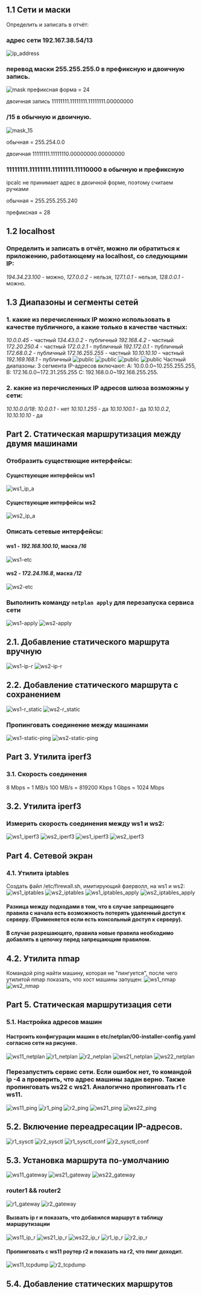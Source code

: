 ## 1.1 Сети и маски

Определить и записать в отчёт:


### адрес сети 192.167.38.54/13
  
  ![ip_address](screen/ip_addr.png)

### перевод маски 255.255.255.0 в префиксную и двоичную запись.

  ![mask](screen/mask.png)
  префиксная форма = 24

  двоичная запись 11111111.11111111.11111111.00000000

### /15 в обычную и двоичную. 

  ![mask_15](screen/mask_15.png)
  
  обычная = 255.254.0.0
  
  двоичная 11111111.11111110.00000000.00000000

### 11111111.11111111.11111111.11110000 в обычную и префиксную

  ipcalc не принимает адрес в двоичной форме, поэтому считаем ручками

  обычная = 255.255.255.240

  префиксная = 28

## 1.2 localhost
###  Определить и записать в отчёт, можно ли обратиться к приложению, работающему на localhost, со следующими IP: 

*194.34.23.100* - можно, *127.0.0.2* - нельзя, *127.1.0.1* - нельзя, *128.0.0.1* - можно.

## 1.3 Диапазоны и сегменты сетей

### 1. какие из перечисленных IP можно использовать в качестве публичного, а какие только в качестве частных: 
*10.0.0.45* - частный
*134.43.0.2* - публичный 
*192.168.4.2* - частный
*172.20.250.4* - частный
*172.0.2.1* - публичный
*192.172.0.1* - публичный
*172.68.0.2* - публичный
*172.16.255.255* - частный
*10.10.10.10* - частный
*192.169.168.1* - публичный
  ![public](screen/Public_1.png)
  ![public](screen/Public_2.png)
  ![public](screen/Public_3.png)
  ![public](screen/Public_4.png)
Частный диапазоны:
3 сегмента IP-адресов включают:
A: 10.0.0.0~10.255.255.255, 
B: 172.16.0.0~172.31.255.255
C: 192.168.0.0~192.168.255.255.

### 2. какие из перечисленных IP адресов шлюза возможны у сети: 
*10.10.0.0/18*: 
*10.0.0.1* - нет
*10.10.1.255* - да 
*10.10.100.1* - да 
*10.10.0.2*, *10.10.10.10* - да 

## Part 2. Статическая маршрутизация между двумя машинами

### Отобразить существющие интерфейсы:
#### Существующие интерфейсы ws1
  ![ws1_ip_a](screen/ws1_ip_a.png)

#### Существующие интерфейсы ws2
  ![ws2_ip_a](screen/ws2_ip_a.png)

### Описать сетевые интерфейсы:
#### ws1 - *192.168.100.10*, маска */16*
  ![ws1-etc](screen/ws1_netplan.png)

#### ws2 - *172.24.116.8*, маска */12*
  ![ws2-etc](screen/ws2_netplan.png)
### Выполнить команду `netplan apply` для перезапуска сервиса сети
  ![ws1-apply](screen/ws1_apply.png)
  ![ws2-apply](screen/ws2_apply.png)

## 2.1. Добавление статического маршрута вручную
  ![ws1-ip-r](screen/ws1_ip_r.png)
  ![ws2-ip-r](screen/ws2_ip_r.png)

## 2.2. Добавление статического маршрута с сохранением
  
  ![ws1-r_static](screen/ws1_r_static.png)
  ![ws2-r_static](screen/ws2_r_static.png)

### Пропинговать соединение между машинами

  ![ws1-static-ping](screen/ws1_static_ping.png)
  ![ws2-static-ping](screen/ws2_static_ping.png)

## Part 3. Утилита iperf3
### 3.1. Скорость соединения
 
8 Mbps = 1 MB/s
100 MB/s = 819200 Kbps
1 Gbps = 1024 Mbps

## 3.2. Утилита iperf3
### Измерить скорость соединения между ws1 и ws2:

  ![ws1_iperf3](screen/ws1_iperf3_serv.png)
  ![ws2_iperf3](screen/ws2_iperf3.png)
  ![ws1_iperf3](screen/ws1_iperf_client.png)
  ![ws2_iperf3](screen/ws2_iperf3_serv.png)

## Part 4. Сетевой экран
### 4.1. Утилита iptables

Создать файл /etc/firewall.sh, имитирующий фаерволл, на ws1 и ws2:
  ![ws1_iptables](screen/ws1_iptables.png)
  ![ws2_iptables](screen/ws2_iptables.png)
  ![ws1_iptables_apply](screen/ws1_iptables_apply.png)
  ![ws2_iptables_apply](screen/ws2_iptables_apply.png)

  #### Разница между подходами в том, что в случае запрещающего правила с начала есть возможность потерять удаленный доступ к серверу. (Применяется если есть консольный доступ к серверу).
  #### В случае разрешающего, правила новые правила необходимо добавлять в цепочку перед запрещающим правилом.

## 4.2. Утилита nmap

Командой ping найти машину, которая не "пингуется", после чего утилитой nmap показать, что хост машины запущен:
  ![ws1_nmap](screen/ws1_nmap.png)
  ![ws2_nmap](screen/ws2_nmap.png)

## Part 5. Статическая маршрутизация сети
### 5.1. Настройка адресов машин
#### Настроить конфигурации машин в etc/netplan/00-installer-config.yaml согласно сети на рисунке.
  ![ws11_netplan](screen/ws11_netplan.png)
  ![r1_netplan](screen/r1_netplan.png)
  ![r2_netplan](screen/r2_netplan.png)
  ![ws21_netplan](screen/ws21_netplan.png)
  ![ws22_netplan](screen/ws22_netplan.png)

### Перезапустить сервис сети. Если ошибок нет, то командой ip -4 a проверить, что адрес машины задан верно. Также пропинговать ws22 с ws21. Аналогично пропинговать r1 с ws11.
  ![ws11_ping](screen/ws11_ping.png)
  ![r1_ping](screen/r1_ping.png)
  ![r2_ping](screen/r2_ping.png)
  ![ws21_ping](screen/ws21_ping.png)
  ![ws22_ping](screen/ws22_ping.png)

## 5.2. Включение переадресации IP-адресов.
  ![r1_sysctl](screen/r1_sysctl.png)
  ![r2_sysctl](screen/r2_sysctl.png)
  ![r1_sysctl_conf](screen/r1_sysctl_conf.png)
  ![r2_sysctl_conf](screen/r2_sysctl_conf.png)

## 5.3. Установка маршрута по-умолчанию
  ![ws11_gateway](screen/ws11_ip_router.png)
  ![ws21_gateway](screen/ws21_ip_default.png)
  ![ws22_gateway](screen/ws22_ip_default.png)
### router1 && router2
  ![r1_gateway](screen/r1_ip_default.png)
  ![r2_gateway](screen/r2_ip_default.png)

#### Вызвать ip r и показать, что добавился маршрут в таблицу маршрутизации
  ![ws11_ip_r](screen/ws11_ip_r.png)
  ![ws21_ip_r](screen/ws21_ip_r.png)
  ![ws22_ip_r](screen/ws22_ip_r.png)
  ![r1_ip_r](screen/r1_ip_r.png)
  ![r2_ip_r](screen/r2_ip_r.png)

#### Пропинговать с ws11 роутер r2 и показать на r2, что пинг доходит. 
  ![ws11_tcpdump](screen/ws11_tcpdump.png)
  ![r2_tcpdump](screen/r2_tcpdump.png)

## 5.4. Добавление статических маршрутов